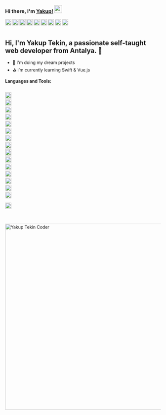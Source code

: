 ### Hi there, I'm [Yakup!](http://yakuptekin.com.tr) <img src="https://media.giphy.com/media/hvRJCLFzcasrR4ia7z/giphy.gif" width="25px">

<a href="https://codepen.io/yakuptekin">
  <img align="left" alt="yakuptekin codepen.io" width="20px" src="https://cdn.jsdelivr.net/npm/simple-icons@3.0.1/icons/codepen.svg" />
</a>
<a href="https://dev.to/yakuptekin">
  <img align="left" alt="yakuptekin dev.to" width="20px" src="https://cdn.jsdelivr.net/npm/simple-icons@3.0.1/icons/dev-dot-to.svg" />
</a>
<a href="https://twitter.com/tekinnyakup">
  <img align="left" alt="tekinnyakup twitter.com" width="20px" src="https://cdn.jsdelivr.net/npm/simple-icons@3.0.1/icons/twitter.svg" />
</a>
<a href="https://fb.com/yakuptekin077">
  <img align="left" alt="yakuptekin077 fb.com" width="20px" src="https://cdn.jsdelivr.net/npm/simple-icons@3.0.1/icons/facebook.svg" />
</a>
<a href="https://instagram.com/yakuptekin07">
  <img align="left" alt="yakuptekin07 instagram.com" width="20px" src="https://cdn.jsdelivr.net/npm/simple-icons@3.0.1/icons/instagram.svg" />
</a>
<a href="https://dribbble.com/yakuptekin">
  <img align="left" alt="yakuptekin dribbble.com" width="20px" src="https://cdn.jsdelivr.net/npm/simple-icons@3.0.1/icons/dribbble.svg" />
</a>
<a href="https://medium.com/@yakuptekin">
  <img align="left" alt="yakuptekin medium.com" width="20px" src="https://cdn.jsdelivr.net/npm/simple-icons@3.0.1/icons/medium.svg" />
</a>
<a href="https://www.youtube.com/c/yakuptekinn">
  <img align="left" alt="yakuptekin youtube.com" width="20px" src="https://cdn.jsdelivr.net/npm/simple-icons@3.0.1/icons/youtube.svg" />
</a>
<a href="https://open.spotify.com/artist/4GWIeHgX6MgUbACN5yH9iJ">
  <img align="left" alt="yakuptekin spotify.com" width="20px" src="https://cdn.jsdelivr.net/npm/simple-icons@3.0.1/icons/spotify.svg" />
</a>

<br />
<br />

## Hi, I'm Yakup Tekin, a passionate self-taught web developer from Antalya. 👋

- 🎯 I'm doing my dream projects
- ⛳️ I’m currently learning Swift & Vue.js

**Languages and Tools:**  

<code>  <img src="https://devicons.github.io/devicon/devicon.git/icons/angularjs/angularjs-original.svg" alt="angularjs" width="20" height="20"/></code>
<code>  <img src="https://www.vectorlogo.zone/logos/babeljs/babeljs-icon.svg" alt="babel" width="20" height="20"/></code>
<code>  <img src="https://www.chartjs.org/media/logo-title.svg" alt="chartjs" width="20" height="20"/></code>
<code>  <img src="https://cdn.worldvectorlogo.com/logos/codeigniter.svg" alt="codeigniter" width="20" height="20"/></code>
<code>  <img src="https://devicons.github.io/devicon/devicon.git/icons/css3/css3-original-wordmark.svg" alt="css3" width="20" height="20"/></code>
<code>  <img src="https://devicons.github.io/devicon/devicon.git/icons/electron/electron-original.svg" alt="electron" width="20" height="20"/></code>
<code>  <img src="https://www.vectorlogo.zone/logos/git-scm/git-scm-icon.svg" alt="git" width="20" height="20"/></code>
<code>  <img src="https://devicons.github.io/devicon/devicon.git/icons/gulp/gulp-plain.svg" alt="gulp" width="20" height="20"/></code>
<code>  <img src="https://devicons.github.io/devicon/devicon.git/icons/html5/html5-original-wordmark.svg" alt="html5" width="20" height="20"/></code>
<code>  <img src="https://devicons.github.io/devicon/devicon.git/icons/javascript/javascript-original.svg" alt="javascript" width="20" height="20"/></code>
<code>  <img src="https://devicons.github.io/devicon/devicon.git/icons/laravel/laravel-plain-wordmark.svg" alt="laravel" width="20" height="20"/></code>
<code>  <img src="https://devicons.github.io/devicon/devicon.git/icons/mysql/mysql-original-wordmark.svg" alt="mysql" width="20" height="20"/></code>
<code>  <img src="https://devicons.github.io/devicon/devicon.git/icons/nodejs/nodejs-original-wordmark.svg" alt="nodejs" width="20" height="20"/></code>
<code>  <img src="https://devicons.github.io/devicon/devicon.git/icons/php/php-original.svg" alt="php" width="20" height="20"/></code>
<code>  <img src="https://devicons.github.io/devicon/devicon.git/icons/react/react-original-wordmark.svg" alt="react" width="20" height="20"/> </code>
<code>  <img src="https://devicons.github.io/devicon/devicon.git/icons/sass/sass-original.svg" alt="sass" width="20" height="20"/></code>

<br />
<br />

<img src="https://i.ibb.co/XWhC0fL/coding-desk-flat-vector-ui-ux-design-illustration-motion-animation-gif2.gif" alt="Yakup Tekin Coder" width="800" height="600">


<!---
  if you have forked this to use on your profile,
  Change the `github-readme-stats.anuraghazra1.vercel.app` to `github-readme-stats.vercel.app`
--->

<!-- Change the `github-readme-stats.anuraghazra1.vercel.app` to `github-readme-stats.vercel.app`  -->
